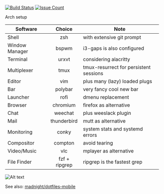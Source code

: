 [![Build Status](https://travis-ci.org/madnight/dotfiles.svg?branch=master)](https://travis-ci.org/madnight/dotfiles)
[![Issue Count](https://codeclimate.com/github/madnight/dotfiles/badges/issue_count.svg?maxAge=2592000)](https://codeclimate.com/github/madnight/dotfiles/issues)

Arch setup

| Software | Choice | Note
| ------------- |:-------------:|-------------|
| Shell | zsh | with extensive git prompt
| Window Manager | bspwm | i3-gaps is also configured
| Terminal      | urxvt | considering alacritty
| Multiplexer | tmux | tmux-resurrect for persistent sessions
| Editor      | vim | plus many (lazy) loaded plugs
| Bar | polybar | very fancy cool new bar
| Launcher | rofi | dmenu replacement
| Browser | chromium | firefox as alternative
| Chat | weechat | plus weeslack plugin
| Mail | thunderbird | mutt as alternative
| Monitoring | conky | system stats and systemd errors
| Compositor | compton | avoid tearing
| Video/Music | vlc | mplayer as alternative
| File Finder | fzf + ripgrep | ripgrep is the fastest grep

![Alt text](https://raw.github.com/madnight/dotfiles/master/screenshot.png "SCREENSHOT")

See also: [madnight/dotfiles-mobile](https://github.com/madnight/dotfiles-mobile)
